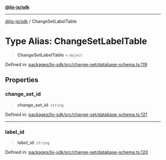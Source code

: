 [**@lix-js/sdk**](../README.md)

***

[@lix-js/sdk](../README.md) / ChangeSetLabelTable

# Type Alias: ChangeSetLabelTable

> **ChangeSetLabelTable** = `object`

Defined in: [packages/lix-sdk/src/change-set/database-schema.ts:119](https://github.com/opral/monorepo/blob/95d464500b14a3c0aabc535935d800ebcc86d1ad/packages/lix-sdk/src/change-set/database-schema.ts#L119)

## Properties

### change\_set\_id

> **change\_set\_id**: `string`

Defined in: [packages/lix-sdk/src/change-set/database-schema.ts:121](https://github.com/opral/monorepo/blob/95d464500b14a3c0aabc535935d800ebcc86d1ad/packages/lix-sdk/src/change-set/database-schema.ts#L121)

***

### label\_id

> **label\_id**: `string`

Defined in: [packages/lix-sdk/src/change-set/database-schema.ts:120](https://github.com/opral/monorepo/blob/95d464500b14a3c0aabc535935d800ebcc86d1ad/packages/lix-sdk/src/change-set/database-schema.ts#L120)

